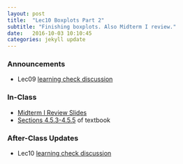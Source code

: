 ```yaml
---
layout: post
title:  "Lec10 Boxplots Part 2"
subtitle: "Finishing boxplots. Also Midterm I review."
date:   2016-10-03 10:10:45
categories: jekyll update
---
```




### Announcements

* Lec09 <a href = "{{ site.baseurl }}/assets/LC/facets.html" target = "_blank">learning check discussion</a>


### In-Class

* <a href = "{{ site.baseurl }}/assets/Midterms/midterm_I_review.html" target = "_blank">Midterm I Review Slides</a>
* <a href = "https://rudeboybert.github.io/IntroStatDataSciences/4-viz.html#digression-missing-data" target = "_blank">Sections 4.5.3-4.5.5</a> of textbook


### After-Class Updates

* Lec10 <a href = "{{ site.baseurl }}/assets/LC/boxplots.html" target = "_blank">learning check discussion</a>
